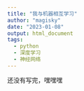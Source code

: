 ```yaml
---
title: "我与机器相互学习"
author: "magisky"
date: "2023-01-08"
output: html_document
tags:
  - python
  - 深度学习
  - 神经网络
---
```


<!--more-->
还没有写完，嘿嘿嘿
